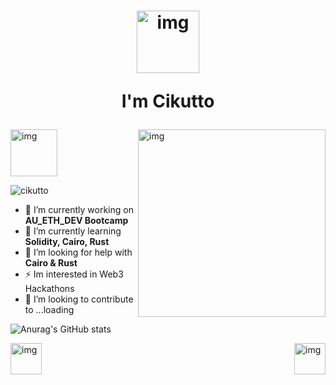 <h1 align="center">

<img align="center" alt="img" width="100" src="https://media.tenor.com/3s1mNSerjJgAAAAi/super-saiyen.gif">

I'm Cikutto</h1>

<img align="right" alt="img" width="300" height="300" src="https://media.tenor.com/DtyJY3TmXwYAAAAi/animated-anime.gif">
<img align="" alt="img" width="75" src="https://uploads.scratch.mit.edu/get_image/gallery/162098_170x100.png">

<p align="left"> <img src="https://komarev.com/ghpvc/?username=cikutto&label=Profile%20views&color=0e75b6&style=flat" alt="cikutto" /> </p>

- 💎 I’m currently working on **AU_ETH_DEV Bootcamp**
- 🌱 I’m currently learning **Solidity, Cairo, Rust**
- 🤝 I’m looking for help with **Cairo & Rust**
- ⚡ Im interested in Web3 Hackathons
- 🍵 I’m looking to contribute to ...loading

![Anurag's GitHub stats](https://github-readme-stats.vercel.app/api?username=cikutto&theme=nightowl&show_icons=true)

<img align="right" alt="img" width="50" src="https://media3.giphy.com/media/IQebREsGFRXmo/giphy.gif?cid=790b761119fea3fa1b557a4e7ffc34a8c8f1fb1ae7d6d00c&rid=giphy.gif&ct=s">
<img align="left" alt="img" width="50" src="https://media4.giphy.com/media/LJMPfwHLEljwY/giphy.gif?cid=790b7611dbde846be13056df4889d2d135510c89bbba418f&rid=giphy.gif&ct=s">
